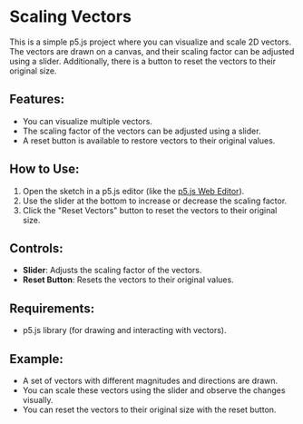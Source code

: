# Scaling Vectors

This is a simple p5.js project where you can visualize and scale 2D vectors. The vectors are drawn on a canvas, and their scaling factor can be adjusted using a slider. Additionally, there is a button to reset the vectors to their original size.

## Features:
- You can visualize multiple vectors.
- The scaling factor of the vectors can be adjusted using a slider.
- A reset button is available to restore vectors to their original values.

## How to Use:
1. Open the sketch in a p5.js editor (like the [p5.js Web Editor](https://editor.p5js.org/)).
2. Use the slider at the bottom to increase or decrease the scaling factor.
3. Click the "Reset Vectors" button to reset the vectors to their original size.

## Controls:
- **Slider**: Adjusts the scaling factor of the vectors.
- **Reset Button**: Resets the vectors to their original values.

## Requirements:
- p5.js library (for drawing and interacting with vectors).

## Example:
- A set of vectors with different magnitudes and directions are drawn.
- You can scale these vectors using the slider and observe the changes visually.
- You can reset the vectors to their original size with the reset button.
